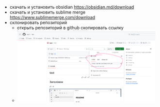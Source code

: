 - скачать и установить obsidian https://obsidian.md/download
- скачать и установить sublime merge https://www.sublimemerge.com/download
- склонировать репозиторий 
	- открыть репозиторий в github скопировать ссылку 
	- ![](img/Pasted%20image%2020240328122150.png)